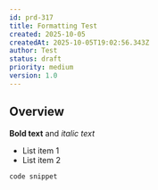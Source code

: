 ```yaml
---
id: prd-317
title: Formatting Test
created: 2025-10-05
createdAt: 2025-10-05T19:02:56.343Z
author: Test
status: draft
priority: medium
version: 1.0
---
```


## Overview

**Bold text** and *italic text*

- List item 1
- List item 2

`code snippet`